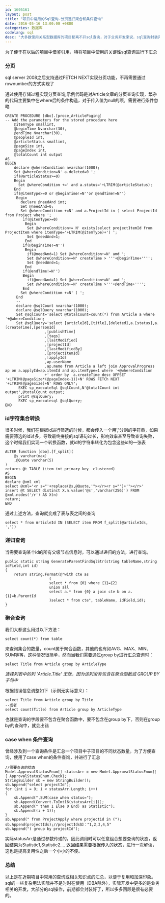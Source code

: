 ```yaml
---
id: 1605161
layout: post
title: "项目中常用的Sql查询-分页递归聚合和条件查询"
date: 2016-05-16 13:00:00 +0800
categories: 数据库
codelang: sql
desc: "大多数使用关系型数据库的项目都离不开sql查询，对于业务开发来说，sql查询封装完成之后，便少有接触了，特将数据库中较多使用的点进行汇总，以便于进行知识回顾和速查即用"
---
```

为了便于在以后的项目中借鉴引用，特将项目中使用的关键性sql查询进行下汇总

### 分页
sql server 2008之后支持通过FETCH NEXT实现分页功能，不再需要通过rownumber的方式实现了

通过使用存储过程实现分页查询,示例代码是对Article文章的分页查询实现，繁杂的代码主要集中在where后的条件构造，对于传入值为null的项，需要进行条件忽略

```
CREATE PROCEDURE [dbo].[proce_ArticlePaging]
-- Add the parameters for the stored procedure here
	@itemType smallint,
	@beginTime Nvarchar(30),
	@endTime Nvarchar(30),
	@peopleId int,
	@articleStatus smallint,
	@pageSize int,
	@pageIndex int,
	@totalCount int output
AS
BEGIN
	declare @whereCondition nvarchar(1000);
	Set @whereCondition=N' a.deleted=0 ';
	if(@articleStatus>=0)
	Begin
	  Set @whereCondition +=' and a.status='+LTRIM(@articleStatus);
	End
	if(@itemType>=0 or @beginTime!=N''or @endTime!=N'')
	 Begin
	   declare @needAnd int;
	   Set @needAnd=0;
	   Set @whereCondition +=N' and a.ProjectId in ( select ProjectId from Project where ';
	    if(@itemType>=0)
		 Begin
		  Set @whereCondition+= N' exists(select projectItemId from ProjectItem where itemType='+LTRIM(@itemType)+') ';
		  Set @needAnd=1;
		 End
		if(@beginTime!=N'')
		 Begin
		  if(@needAnd=1) Set @whereCondition+=N' and ';
		  Set @whereCondition+=N' createTime > '''+@beginTime+'''';
		  Set @needAnd=1;
		 End
		if(@endTime!=N'')
		Begin
		  if(@needAnd=1) Set @whereCondition+=N' and ';
		  Set @whereCondition+=N' createTime >'''+@endTime+'''';
		End
	   Set @whereCondition +=N' ) ';
	 End
	 --
	 declare @sqlCount nvarchar(1000);
	 declare @sqlQuery nvarchar(1000);
	 Set @sqlCount='select @totalCount=count(*) from Article a where '+@whereCondition;
	 Set @sqlQuery='select [articleId],[title],[deleted],a.[status],a.[createTime],[personId]
				  ,[publishTime]
				  ,[tags]
				  ,[lastModified]
				  ,[projectId]
				  ,[lastModifiedBy]
				  ,[projectItemId]
				  ,[applyId]
				  ,ap.userName
				  ,ap.memo from Article a left join ApprovalProgress ap on a.applyId=ap.itemId and ap.itemType=1 where '+@whereCondition
				  +' order by  a.createTime desc OFFSET '+LTRIM(@pageSize*(@pageIndex-1))+N' ROWS FETCh NEXT '+LTRIM(@pageSize)+N' ROWS ONLY';
      EXEC sp_executeSql @sqlCount,N'@totalCount int output',@totalCount output;
	  print @sqlQuery;
	  EXEC sp_executesql @sqlQuery;
END
```

### id字符集合转换
很多时候，我们在根据id进行筛选的时候，都会传入一个用','分割的字符串，如果需要筛选的id过多，导致最终拼接的sql语句过长，影响效率甚至导致查询失败，这个时候我们实现一个转换函数，就id的字符串转化为包含这些id的一张表

```
ALTER function [dbo].[f_split](
    @s varchar(max)
    ,@Quote varchar(5)
)
returns @t TABLE (item int primary key  clustered)
AS
BEGIN
declare @xml xml
select @xml='<r s="'+replace(@s,@Quote,'"></r><r s="')+'"></r>'
insert @t SELECT distinct X.n.value('@s','varchar(256)') FROM @xml.nodes('/r') AS X(n)
return;
END
```

通过上述方法，查询就变成了表与表之间的查询

```
select * from ArticleId IN (SELECT item FROM f_split(@articleIds, ','))
```

### 递归查询
当需要查询某个id的所有父级节点信息时，可以通过递归的方法，进行查询。

```
public static string GenerateParentFindSqlStr(string tableName,string idField,int id)
{
    return string.Format(@"with cte as
                    (
                    select * from {0} where {1}={2}
                    union all
                    select a.* from {0} a join cte b on a.{1}=b.ParentId
                    )select * from cte", tableName, idField,id);
}
```

### 聚合查询
我们大都这么用过以下方法：

```
select count(*) from table
```

来查询集合的数量，count属于聚合函数，其他的也有如AVG、MAX、MIN、SUM等等，这种情况很简单，然而当我们需要通过group by进行汇总查询时：

```
select Title from Article group by ArticleType
```

*选择列表中的列 'Article.Title' 无效，因为该列没有包含在聚合函数或 GROUP BY 子句中*

根据错误信息调整如下（示例无实际意义）：

```
select Title from Article group by Title
--或者
select count(Title) from Article group by ArticleType
```

也就是查询的字段要不包含在聚合函数中，要不包含在group by下，否则在group by的查询中，就会出错

### case when 条件查询
曾经涉及到一个查询条件是汇总一个项目中子项目的不同状态数量，为了方便查询，使用了case when的条件查询，并进行了汇总

```
//需要查询的状态
Model.ApprovalStatusEnum[] statusArr = new Model.ApprovalStatusEnum[] { ApprovalStatusEnum.Check};
StringBuilder sb = new StringBuilder();
sb.Append("select projectId");
for (int i = 0; i < statusArr.Length; i++)
{
    sb.Append(",SUM(case when status=");
    sb.Append(Convert.ToInt16(statusArr[i]));
    sb.Append(" then 1 Else 0 End) as Statistic");
    sb.Append((i + 1));
}
sb.Append(" from ProjectApply where projectid in (");
sb.Append(projectIds);//projectIds如："1,2,3,4,5"
sb.Append(") group by projectId");
```

实际statusArr是通过参数传递的，因此调用时可以任意组合想要查询的状态，返回结果为Statistic1,Statistic2....
返回结果需要根据传入的状态，进行一次解读，这也是提高复用性之后一个小小的不便。

### 总结

以上是在近期项目中常用的查询或相关知识点的汇总，以便于复用和加深印象。sql的一些复杂用法实际并不是时时在使用（DBA除外），实际开发中更多的是业务相关的开发，大部分的sql操作，前期都会封装好了，所以多多回顾是很有必要的。

